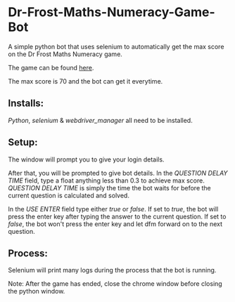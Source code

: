# Dr-Frost-Maths-Numeracy-Game-Bot
A simple python bot that uses selenium to automatically get the max score on the Dr Frost Maths Numeracy game.

The game can be found [here](https://www.drfrostmaths.com/timestables.php).

The max score is 70 and the bot can get it everytime.

## Installs:
*Python*, *selenium* & *webdriver_manager* all need to be installed. 

## Setup:
The window will prompt you to give your login details.

After that, you will be prompted to give bot details. In the *QUESTION DELAY TIME* field, type a float anything less than 0.3 to achieve max score.
*QUESTION DELAY TIME* is simply the time the bot waits for before the current question is calculated and solved.

In the *USE ENTER* field type either *true* or *false*. If set to *true*, the bot will press the enter key after typing the answer to the current question.
If set to *false*, the bot won't press the enter key and let dfm forward on to the next question.

## Process:
Selenium will print many logs during the process that the bot is running.

Note: After the game has ended, close the chrome window before closing the python window.
